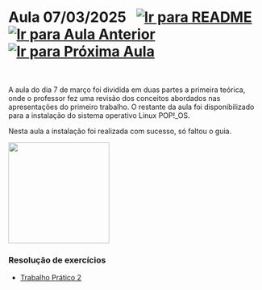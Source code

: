 # Aula 07/03/2025 &nbsp; [![Ir para README](https://img.shields.io/badge/Indice-Verde?style=for-the-badge)](../README.md#indice) &nbsp; [![Ir para Aula Anterior](https://img.shields.io/badge/Anterior-Aula%202-007ACC?style=for-the-badge)](../aulas/28-02-2025.md) [![Ir para Próxima Aula](https://img.shields.io/badge/Próxima-Aula%204-007ACC?style=for-the-badge)](../aulas/14-03-2025.md)

<br>

<p>

A aula do dia 7 de março foi dividida em duas partes a primeira teórica, onde o professor fez uma revisão dos conceitos abordados nas apresentações do primeiro trabalho. O restante da aula foi disponibilizado para a instalação do sistema operativo Linux POP!_OS.

</p>


<p>


Nesta aula a instalação foi realizada com sucesso, só faltou o guia.

</p>


<img src="https://github.com/user-attachments/assets/8d7727ff-d9b1-49dd-af42-141656482314" width="200">




### Resolução de exercícios

- [Trabalho Prático 2](../fichas/trabalho_pratico_2.pdf)
